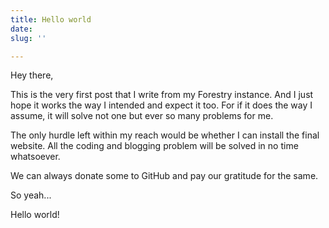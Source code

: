 ```yaml
---
title: Hello world
date: 
slug: ''

---
```

Hey there,

This is the very first post that I write from my Forestry instance. And I just hope it works the way I intended and expect it too. For if it does the way I assume, it will solve not one but ever so many problems for me.

The only hurdle left within my reach would be whether I can install the final website. All the coding and blogging problem will be solved in no time whatsoever.

We can always donate some to GitHub and pay our gratitude for the same.

So yeah...

Hello world!